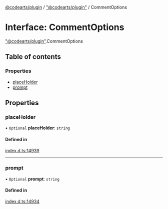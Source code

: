 [@codearts/plugin](../README.md) / ["@codearts/plugin"](../modules/_codearts_plugin_.md) / CommentOptions

# Interface: CommentOptions

["@codearts/plugin"](../modules/_codearts_plugin_.md).CommentOptions

## Table of contents

### Properties

- [placeHolder](codearts_plugin_.CommentOptions.md#placeholder)
- [prompt](codearts_plugin_.CommentOptions.md#prompt)

## Properties

### placeHolder

• `Optional` **placeHolder**: `string`

#### Defined in

[index.d.ts:14939](https://github.com/huaweicloud/cloudide-plugin-api/blob/b58031b/index.d.ts#L14939)

___

### prompt

• `Optional` **prompt**: `string`

#### Defined in

[index.d.ts:14934](https://github.com/huaweicloud/cloudide-plugin-api/blob/b58031b/index.d.ts#L14934)
